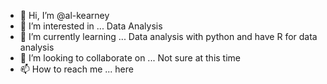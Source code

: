 - 👋 Hi, I’m @al-kearney
- 👀 I’m interested in ... Data Analysis
- 🌱 I’m currently learning ... Data analysis with python and have R for data analysis
- 💞️ I’m looking to collaborate on ... Not sure at this time
- 📫 How to reach me ... here

<!---
al-kearney/al-kearney is a ✨ special ✨ repository because its `README.md` (this file) appears on your GitHub profile.
You can click the Preview link to take a look at your changes.
--->
